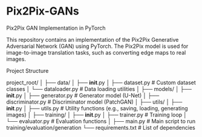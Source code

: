 # Pix2Pix-GANs

Pix2Pix GAN Implementation in PyTorch

This repository contains an implementation of the Pix2Pix Generative Adversarial Network (GAN) using PyTorch. The Pix2Pix model is used for image-to-image translation tasks, such as converting edge maps to real images.

Project Structure

project_root/
│
├── data/
│   ├── __init__.py
│   ├── dataset.py            # Custom dataset classes
│   └── dataloader.py         # Data loading utilities
│
├── models/
│   ├── __init__.py
│   ├── generator.py          # Generator model (U-Net)
│   ├── discriminator.py      # Discriminator model (PatchGAN)
│
├── utils/
│   ├── __init__.py
│   ├── utils.py              # Utility functions (e.g., saving, loading, generating images)
│
├── training/
│   ├── __init__.py
│   ├── trainer.py            # Training loop
│   └── evaluator.py          # Evaluation functions
│
├── main.py                   # Main script to run training/evaluation/generation
└── requirements.txt          # List of dependencies